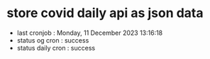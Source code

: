 # store covid daily api as json data

- last cronjob : Monday, 11 December 2023 13:16:18
- status og cron : success
- status daily cron : success
      
      
